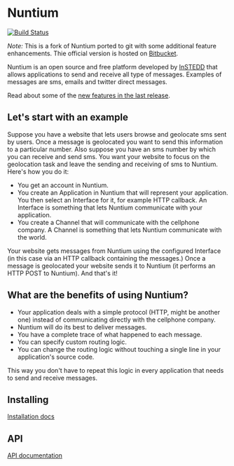 # Nuntium

[![Build Status](https://travis-ci.org/dwilkie/nuntium.png)](https://travis-ci.org/dwilkie/nuntium)

*Note:* This is a fork of Nuntium ported to git with some additional feature enhancements. Thie official version is hosted on [Bitbucket](https://bitbucket.org/instedd/nuntium).

Nuntium is an open source and free platform developed by [InSTEDD](http://www.instedd.org) that allows applications to send and receive all type of messages. Examples of messages are sms, emails and twitter direct messages.

Read about some of the [new features in the last release](http://ndt.instedd.org/2010/08/make-your-sms-apps-scale.html).

## Let's start with an example

Suppose you have a website that lets users browse and geolocate sms sent by users. Once a message is geolocated you want to send this information to a particular number. Also suppose you have an sms number by which you can receive and send sms. You want your website to focus on the geolocation task and leave the sending and receiving of sms to Nuntium. Here's how you do it:

*  You get an account in Nuntium.
*  You create an Application in Nuntium that will represent your application. You then select an Interface for it, for example HTTP callback. An Interface is something that lets Nuntium communicate with your application.
*  You create a Channel that will communicate with the cellphone company. A Channel is something that lets Nuntium communicate with the world.

Your website gets messages from Nuntium using the configured Interface (in this case via an HTTP callback containing the messages.) Once a message is geolocated your website sends it to Nuntium (it performs an HTTP POST to Nuntium). And that's it!

## What are the benefits of using Nuntium?

*  Your application deals with a simple protocol (HTTP, might be another one) instead of communicating directly with the cellphone company.
*  Nuntium will do its best to deliver messages.
*  You have a complete trace of what happened to each message.
*  You can specify custom routing logic.
*  You can change the routing logic without touching a single line in your application's source code.

This way you don't have to repeat this logic in every application that needs to send and receive messages.

## Installing

[Installation docs](https://github.com/dwilkie/nuntium/wiki/Installing)

## API

[API documentation](https://github.com/dwilkie/nuntium/wiki/API)
